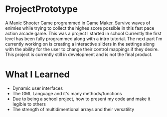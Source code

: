 # ProjectPrototype

A Manic Shooter Game programmed in Game Maker. Survive waves of enimies while trying to collect the highes score possible in this fast pace action arcade game. This was a project I started in school
Currently the first level has been fully programmed along with a intro tutorial. The next part I'm currently working on is creating a interactive sliders in the settings along with the ability for the user to change their control mappings if they desire.
This project is currently still in development and is not the final product. 

# What I Learned

* Dynamic user interfaces
* The GML Language and it's many methods/functions
* Due to being a school project, how to present my code and make it legible to others
* The strength of multidimentional arrays and their versatility 
